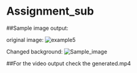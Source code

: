 # Assignment_sub


##Sample image output:


original image:
![example5](https://github.com/user-attachments/assets/d967da90-373b-4834-afe1-4263a7935416)




Changed background:
![Sample_image](https://github.com/user-attachments/assets/4cd4b447-bdd2-4bed-b191-0d86692381e5)



##For the video output check the generated.mp4
